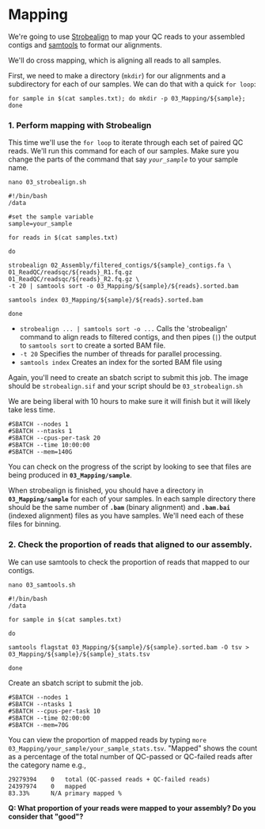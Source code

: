 # Mapping
We're going to use [Strobealign](https://github.com/ksahlin/strobealign) to map your QC reads to your assembled contigs and [samtools](https://github.com/samtools/samtools) to format our alignments.

We'll do cross mapping, which is aligning all reads to all samples.

First, we need to make a directory (`mkdir`) for our alignments and a subdirectory for each of our samples. We can do that with a quick `for loop`:

```
for sample in $(cat samples.txt); do mkdir -p 03_Mapping/${sample}; done
```

### 1. Perform mapping with Strobealign

This time we'll use the `for loop` to iterate through each set of paired QC reads. We'll run this command for each of our samples. Make sure you change the parts of the command that say *`your_sample`* to your sample name.

```
nano 03_strobealign.sh
```

```
#!/bin/bash
/data

#set the sample variable
sample=your_sample

for reads in $(cat samples.txt)

do

strobealign 02_Assembly/filtered_contigs/${sample}_contigs.fa \
01_ReadQC/readsqc/${reads}_R1.fq.gz 01_ReadQC/readsqc/${reads}_R2.fq.gz \
-t 20 | samtools sort -o 03_Mapping/${sample}/${reads}.sorted.bam

samtools index 03_Mapping/${sample}/${reads}.sorted.bam

done
```

* `strobealign ... | samtools sort -o ...` Calls the 'strobealign' command to align reads to filtered contigs, and then pipes (`|`) the output to `samtools sort` to create a sorted BAM file.
* `-t 20` Specifies the number of threads for parallel processing.
* `samtools index` Creates an index for the sorted BAM file using

Again, you'll need to create an sbatch script to submit this job. The image should be `strobealign.sif` and your script should be `03_strobealign.sh`

We are being liberal with 10 hours to make sure it will finish but it will likely take less time.
```
#SBATCH --nodes 1
#SBATCH --ntasks 1
#SBATCH --cpus-per-task 20
#SBATCH --time 10:00:00
#SBATCH --mem=140G
```

You can check on the progress of the script by looking to see that files are being produced in **`03_Mapping/sample`**.


When strobealign is finished, you should have a directory in **`03_Mapping/sample`** for each of your samples. In each sample directory there should be the same number of **`.bam`** (binary alignment) and **`.bam.bai`** (indexed alignment) files as you have samples. We'll need each of these files for binning.

### 2. Check the proportion of reads that aligned to our assembly.

We can use samtools to check the proportion of reads that mapped to our contigs.

```
nano 03_samtools.sh
```

```
#!/bin/bash
/data

for sample in $(cat samples.txt)

do

samtools flagstat 03_Mapping/${sample}/${sample}.sorted.bam -O tsv > 03_Mapping/${sample}/${sample}_stats.tsv

done
```

Create an sbatch script to submit the job.

```
#SBATCH --nodes 1
#SBATCH --ntasks 1
#SBATCH --cpus-per-task 10
#SBATCH --time 02:00:00
#SBATCH --mem=70G
```

You can view the proportion of mapped reads by typing `more 03_Mapping/your_sample/your_sample_stats.tsv`. "Mapped" shows the count as a percentage of the total number of QC-passed or QC-failed reads after the category name e.g.,

```
29279394    0   total (QC-passed reads + QC-failed reads)
24397974    0   mapped
83.33%      N/A primary mapped %
```

**Q: What proportion of your reads were mapped to your assembly? Do you consider that "good"?**